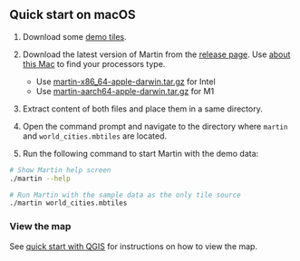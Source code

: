 ## Quick start on macOS

1. Download some [demo tiles](https://github.com/maplibre/martin/raw/main/tests/fixtures/mbtiles/world_cities.mbtiles).

2. Download the latest version of Martin from
   the [release page](https://github.com/maplibre/martin/releases/latest).
   Use [about this Mac](https://support.apple.com/en-us/116943) to find your processors type.
    * Use [martin-x86_64-apple-darwin.tar.gz](https://github.com/maplibre/martin/releases/latest/download/martin-x86_64-apple-darwin.tar.gz) for Intel
    * Use [martin-aarch64-apple-darwin.tar.gz](https://github.com/maplibre/martin/releases/latest/download/martin-aarch64-apple-darwin.tar.gz) for M1

3. Extract content of both files and place them in a same directory.

4. Open the command prompt and navigate to the directory where `martin` and `world_cities.mbtiles` are located.

5. Run the following command to start Martin with the demo data:

```bash
# Show Martin help screen
./martin --help

# Run Martin with the sample data as the only tile source
./martin world_cities.mbtiles
```

### View the map

See [quick start with QGIS](qgis.md) for instructions on how to view the map.
